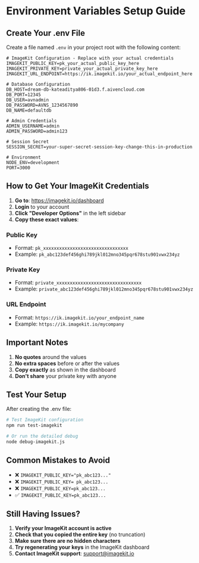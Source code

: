 # Environment Variables Setup Guide

## Create Your .env File

Create a file named `.env` in your project root with the following content:

```env
# ImageKit Configuration - Replace with your actual credentials
IMAGEKIT_PUBLIC_KEY=pk_your_actual_public_key_here
IMAGEKIT_PRIVATE_KEY=private_your_actual_private_key_here
IMAGEKIT_URL_ENDPOINT=https://ik.imagekit.io/your_actual_endpoint_here

# Database Configuration
DB_HOST=dream-db-kateaditya806-01d3.f.aivencloud.com
DB_PORT=12345
DB_USER=avnadmin
DB_PASSWORD=AVNS_1234567890
DB_NAME=defaultdb

# Admin Credentials
ADMIN_USERNAME=admin
ADMIN_PASSWORD=admin123

# Session Secret
SESSION_SECRET=your-super-secret-session-key-change-this-in-production

# Environment
NODE_ENV=development
PORT=3000
```

## How to Get Your ImageKit Credentials

1. **Go to**: https://imagekit.io/dashboard
2. **Login** to your account
3. **Click "Developer Options"** in the left sidebar
4. **Copy these exact values**:

### Public Key
- Format: `pk_xxxxxxxxxxxxxxxxxxxxxxxxxxxxxxxx`
- Example: `pk_abc123def456ghi789jkl012mno345pqr678stu901vwx234yz`

### Private Key  
- Format: `private_xxxxxxxxxxxxxxxxxxxxxxxxxxxxxxxx`
- Example: `private_abc123def456ghi789jkl012mno345pqr678stu901vwx234yz`

### URL Endpoint
- Format: `https://ik.imagekit.io/your_endpoint_name`
- Example: `https://ik.imagekit.io/mycompany`

## Important Notes

1. **No quotes** around the values
2. **No extra spaces** before or after the values
3. **Copy exactly** as shown in the dashboard
4. **Don't share** your private key with anyone

## Test Your Setup

After creating the .env file:

```bash
# Test ImageKit configuration
npm run test-imagekit

# Or run the detailed debug
node debug-imagekit.js
```

## Common Mistakes to Avoid

- ❌ `IMAGEKIT_PUBLIC_KEY="pk_abc123..."`
- ❌ `IMAGEKIT_PUBLIC_KEY= pk_abc123...`
- ❌ `IMAGEKIT_PUBLIC_KEY=pk_abc123... `
- ✅ `IMAGEKIT_PUBLIC_KEY=pk_abc123...`

## Still Having Issues?

1. **Verify your ImageKit account is active**
2. **Check that you copied the entire key** (no truncation)
3. **Make sure there are no hidden characters**
4. **Try regenerating your keys** in the ImageKit dashboard
5. **Contact ImageKit support**: support@imagekit.io 